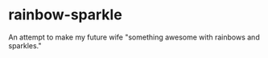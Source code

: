 rainbow-sparkle
===============

An attempt to make my future wife "something awesome with rainbows and sparkles."
